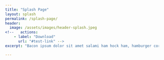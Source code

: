 ```yaml
---
title: "Splash Page"
layout: splash
permalink: /splash-page/
header:
  image: /assets/images/header-splash.jpeg
<!--   actions:
    - label: "Download"
      url: "#test-link" -->
excerpt: "Bacon ipsum dolor sit amet salami ham hock ham, hamburger corned beef short ribs kielbasa biltong t-bone drumstick tri-tip tail sirloin pork chop."

---
```

